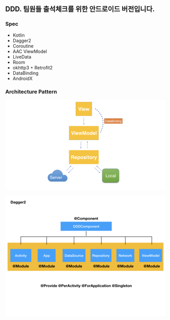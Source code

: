 ## DDD. 팀원들 출석체크를 위한 안드로이드 버전입니다.


### Spec
- Kotlin
- Dagger2
- Coroutine
- AAC ViewModel
- LiveData
- Room
- okhttp3 + Retrofit2
- DataBinding
- AndroidX

### Architecture Pattern
![image](https://github.com/DevelopDesignDayDay/Android/blob/master/Architecture.001.png)

![image](https://github.com/DevelopDesignDayDay/Android/blob/master/ddd-dagger.001.png)

